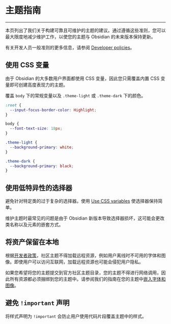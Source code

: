 <!--
 * @Author: Raistlind johnd0712@gmail.com
 * @Date: 2024-01-18 10:18:00
 * @LastEditors: Raistlind
 * @LastEditTime: 2024-01-18 10:18:00
 * @Description:
-->

# 主题指南

---

本页列出了我们关于构建可靠且可维护的主题的建议。通过遵循这些准则，您可以最大限度地减少维护工作，以使您的主题与 Obsidian 的未来版本保持更新。

有关开发人员一般准则的更多信息，请参阅 [Developer policies](https://docs.obsidian.md/Developer+policies)。

## 使用 CSS 变量

由于 Obsidian 的大多数用户界面都使用 CSS 变量，因此您只需覆盖内置 CSS 变量即可创建高度表现力的主题。

覆盖 `body` 下的常规变量以及 `.theme-light` 或 `.theme-dark` 下的颜色。

```css
:root {
  --input-focus-border-color: Highlight;
}

body {
  --font-text-size: 18px;
}

.theme-light {
  --background-primary: white;
}

.theme-dark {
  --background-primary: black;
}
```

## 使用低特异性的选择器

避免针对特定类的过于复杂的选择器。使用 [Use CSS variables](https://docs.obsidian.md/Themes/App+themes/Theme+guidelines#Use%20CSS%20variables) 使选择器保持简单。

维护主题时最常见的问题是由于 Obsidian 新版本导致选择器损坏，这可能会更改类名称以及元素的嵌套方式。

## 将资产保留在本地

根据[开发者政策](../../developer-policies.md)，社区主题不得加载远程资源，例如用户离线时不可用的字体和图像。即使用户可以访问互联网，加载远程资源也可能会侵犯用户隐私。

如果您希望将您的主题提交到官方社区主题目录，您的主题不得进行网络调用，因此所有资源都必须捆绑到您的主题中。请参阅我们的指南在您的主题中[嵌入字体和图像](./embed-fonts-and-images-in-your-theme.md)。

## 避免 `!important` 声明

将样式声明为 `!important` 会防止用户使用代码片段覆盖主题中的样式。
